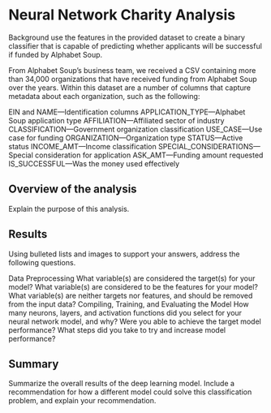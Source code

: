 # Neural Network Charity Analysis

Background
use the features in the provided dataset to create a binary classifier that is capable of predicting whether applicants will be successful if funded by Alphabet Soup.

From Alphabet Soup’s business team, we received a CSV containing more than 34,000 organizations that have received funding from Alphabet Soup over the years. Within this dataset are a number of columns that capture metadata about each organization, such as the following:

EIN and NAME—Identification columns
APPLICATION_TYPE—Alphabet Soup application type
AFFILIATION—Affiliated sector of industry
CLASSIFICATION—Government organization classification
USE_CASE—Use case for funding
ORGANIZATION—Organization type
STATUS—Active status
INCOME_AMT—Income classification
SPECIAL_CONSIDERATIONS—Special consideration for application
ASK_AMT—Funding amount requested
IS_SUCCESSFUL—Was the money used effectively


## Overview of the analysis
Explain the purpose of this analysis.

## Results
Using bulleted lists and images to support your answers, address the following questions.

Data Preprocessing
What variable(s) are considered the target(s) for your model?
What variable(s) are considered to be the features for your model?
What variable(s) are neither targets nor features, and should be removed from the input data?
Compiling, Training, and Evaluating the Model
How many neurons, layers, and activation functions did you select for your neural network model, and why?
Were you able to achieve the target model performance?
What steps did you take to try and increase model performance?

## Summary
Summarize the overall results of the deep learning model. Include a recommendation for how a different model could solve this classification problem, and explain your recommendation.
